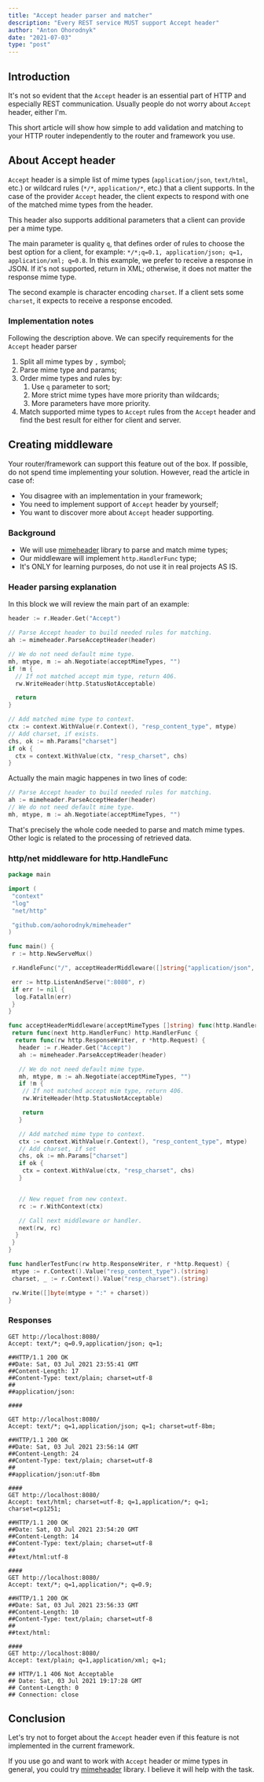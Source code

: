 ```yaml
---
title: "Accept header parser and matcher"
description: "Every REST service MUST support Accept header"
author: "Anton Ohorodnyk"
date: "2021-07-03"
type: "post"
---
```


## Introduction
It's not so evident that the `Accept` header is an essential part of HTTP and especially REST communication.
Usually people do not worry about `Accept` header, either I'm.

This short article will show how simple to add validation and matching to your HTTP router independently to the router and framework you use.

## About Accept header
`Accept` header is a simple list of mime types (`application/json`, `text/html`, etc.) or wildcard rules (`*/*`, `application/*`, etc.) that a client supports.
In the case of the provider `Accept` header, the client expects to respond with one of the matched mime types from the header.

This header also supports additional parameters that a client can provide per a mime type.

The main parameter is quality `q`, that defines order of rules to choose the best option for a client, for example: `*/*;q=0.1, application/json; q=1, application/xml; q=0.8`.
In this example, we prefer to receive a response in JSON. If it's not supported, return in XML; otherwise, it does not matter the response mime type.

The second example is character encoding `charset`. If a client sets some `charset`, it expects to receive a response encoded.

### Implementation notes
Following the description above. We can specify requirements for the `Accept` header parser
1. Split all mime types by `,` symbol;
1. Parse mime type and params;
1. Order mime types and rules by:
    1. Use `q` parameter to sort;
    1. More strict mime types have more priority than wildcards;
    1. More parameters have more priority.
1. Match supported mime types to `Accept` rules from the `Accept` header and find the best result for either for client and server.

## Creating middleware
Your router/framework can support this feature out of the box. If possible, do not spend time implementing your solution.
However, read the article in case of:
* You disagree with an implementation in your framework;
* You need to implement support of `Accept` header by yourself;
* You want to discover more about `Accept` header supporting.

### Background
* We will use [mimeheader](https://github.com/aohorodnyk/mimeheader) library to parse and match mime types;
* Our middleware will implement `http.HandlerFunc` type;
* It's ONLY for learning purposes, do not use it in real projects AS IS.

### Header parsing explanation
In this block we will review the main part of an example:
```go
header := r.Header.Get("Accept")

// Parse Accept header to build needed rules for matching.
ah := mimeheader.ParseAcceptHeader(header)

// We do not need default mime type.
mh, mtype, m := ah.Negotiate(acceptMimeTypes, "")
if !m {
  // If not matched accept mim type, return 406.
  rw.WriteHeader(http.StatusNotAcceptable)

  return
}

// Add matched mime type to context.
ctx := context.WithValue(r.Context(), "resp_content_type", mtype)
// Add charset, if exists.
chs, ok := mh.Params["charset"]
if ok {
  ctx = context.WithValue(ctx, "resp_charset", chs)
}
```

Actually the main magic happenes in two lines of code:
```go
// Parse Accept header to build needed rules for matching.
ah := mimeheader.ParseAcceptHeader(header)
// We do not need default mime type.
mh, mtype, m := ah.Negotiate(acceptMimeTypes, "")
```
That's precisely the whole code needed to parse and match mime types. Other logic is related to the processing of retrieved data.

### http/net middleware for http.HandleFunc
```go
package main

import (
 "context"
 "log"
 "net/http"

 "github.com/aohorodnyk/mimeheader"
)

func main() {
 r := http.NewServeMux()

 r.HandleFunc("/", acceptHeaderMiddleware([]string{"application/json", "text/html"})(handlerTestFunc))

 err := http.ListenAndServe(":8080", r)
 if err != nil {
  log.Fatalln(err)
 }
}

func acceptHeaderMiddleware(acceptMimeTypes []string) func(http.HandlerFunc) http.HandlerFunc {
 return func(next http.HandlerFunc) http.HandlerFunc {
  return func(rw http.ResponseWriter, r *http.Request) {
   header := r.Header.Get("Accept")
   ah := mimeheader.ParseAcceptHeader(header)

   // We do not need default mime type.
   mh, mtype, m := ah.Negotiate(acceptMimeTypes, "")
   if !m {
    // If not matched accept mim type, return 406.
    rw.WriteHeader(http.StatusNotAcceptable)

    return
   }

   // Add matched mime type to context.
   ctx := context.WithValue(r.Context(), "resp_content_type", mtype)
   // Add charset, if set
   chs, ok := mh.Params["charset"]
   if ok {
    ctx = context.WithValue(ctx, "resp_charset", chs)
   }


   // New requet from new context.
   rc := r.WithContext(ctx)

   // Call next middleware or handler.
   next(rw, rc)
  }
 }
}

func handlerTestFunc(rw http.ResponseWriter, r *http.Request) {
 mtype := r.Context().Value("resp_content_type").(string)
 charset, _ := r.Context().Value("resp_charset").(string)

 rw.Write([]byte(mtype + ":" + charset))
}
```

### Responses
```http request
GET http://localhost:8080/
Accept: text/*; q=0.9,application/json; q=1;

##HTTP/1.1 200 OK
##Date: Sat, 03 Jul 2021 23:55:41 GMT
##Content-Length: 17
##Content-Type: text/plain; charset=utf-8
##
##application/json:

####

GET http://localhost:8080/
Accept: text/*; q=1,application/json; q=1; charset=utf-8bm;

##HTTP/1.1 200 OK
##Date: Sat, 03 Jul 2021 23:56:14 GMT
##Content-Length: 24
##Content-Type: text/plain; charset=utf-8
##
##application/json:utf-8bm

####
GET http://localhost:8080/
Accept: text/html; charset=utf-8; q=1,application/*; q=1; charset=cp1251;

##HTTP/1.1 200 OK
##Date: Sat, 03 Jul 2021 23:54:20 GMT
##Content-Length: 14
##Content-Type: text/plain; charset=utf-8
##
##text/html:utf-8

####
GET http://localhost:8080/
Accept: text/*; q=1,application/*; q=0.9;

##HTTP/1.1 200 OK
##Date: Sat, 03 Jul 2021 23:56:33 GMT
##Content-Length: 10
##Content-Type: text/plain; charset=utf-8
##
##text/html:

####
GET http://localhost:8080/
Accept: text/plain; q=1,application/xml; q=1;

## HTTP/1.1 406 Not Acceptable
## Date: Sat, 03 Jul 2021 19:17:28 GMT
## Content-Length: 0
## Connection: close
```

## Conclusion
Let's try not to forget about the `Accept` header even if this feature is not implemented in the current framework.

If you use go and want to work with `Accept` header or mime types in general, you could try [mimeheader](https://github.com/aohorodnyk/mimeheader) library. I believe it will help with the task.
